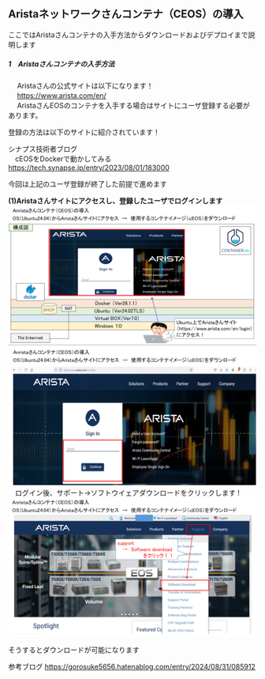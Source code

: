## Aristaネットワークさんコンテナ（CEOS）の導入<br>

ここではAristaさんコンテナの入手方法からダウンロードおよびデプロイまで説明します<br>

##### 1　Aristaさんコンテナの入手方法<br>

　 Aristaさんの公式サイトは以下になります！<br>
　 https://www.arista.com/en/<br>
　 
AristaさんEOSのコンテナを入手する場合はサイトにユーザ登録する必要があります。<br>

登録の方法は以下のサイトに紹介されています！<br>

シナプス技術者ブログ<br>
　cEOSをDockerで動かしてみる<br>
https://tech.synapse.jp/entry/2023/08/01/183000


今回は上記のユーザ登録が終了した前提で進めます

**(1)Aristaさんサイトにアクセスし、登録したユーザでログインします**<br>
  ![Diagram](./images/Arista-container-introduction/1.jpg)<br>
  ![Diagram](./images/Arista-container-introduction/2.jpg)<br>
  　ログイン後、サポート→ソフトウイェアダウンロードをクリックします
  !![Diagram](./images/Arista-container-introduction/3.jpg)<br>
  
  そうするとダウンロードが可能になります<br>
  
  
  



参考ブログ
https://gorosuke5656.hatenablog.com/entry/2024/08/31/085912
